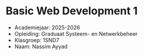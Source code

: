# Basic Web Development 1

- Academiejaar: 2025-2026
- Opleiding: Graduaat Systeem- en Netwerkbeheer
- Klasgroep: 1SND7
- Naam: Nassim Ayyad

